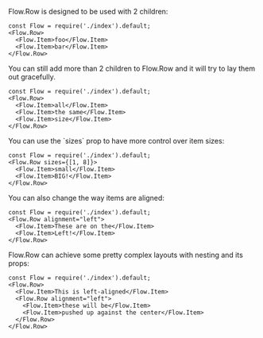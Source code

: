 Flow.Row is designed to be used with 2 children:

```
const Flow = require('./index').default;
<Flow.Row>
  <Flow.Item>foo</Flow.Item>
  <Flow.Item>bar</Flow.Item>
</Flow.Row>
```

You can still add more than 2 children to Flow.Row and it will try to lay them out gracefully.

```
const Flow = require('./index').default;
<Flow.Row>
  <Flow.Item>all</Flow.Item>
  <Flow.Item>the same</Flow.Item>
  <Flow.Item>size</Flow.Item>
</Flow.Row>
```

You can use the \`sizes\` prop to have more control over item sizes:

```
const Flow = require('./index').default;
<Flow.Row sizes={[1, 8]}>
  <Flow.Item>small</Flow.Item>
  <Flow.Item>BIG!</Flow.Item>
</Flow.Row>
```

You can also change the way items are aligned:

```
const Flow = require('./index').default;
<Flow.Row alignment="left">
  <Flow.Item>These are on the</Flow.Item>
  <Flow.Item>Left!</Flow.Item>
</Flow.Row>
```

Flow.Row can achieve some pretty complex layouts with nesting and its props:

```
const Flow = require('./index').default;
<Flow.Row>
  <Flow.Item>This is left-aligned</Flow.Item>
  <Flow.Row alignment="left">
    <Flow.Item>these will be</Flow.Item>
    <Flow.Item>pushed up against the center</Flow.Item>
  </Flow.Row>
</Flow.Row>
```
